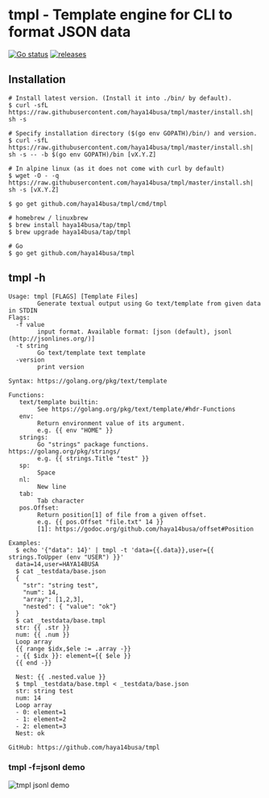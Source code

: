 # tmpl - Template engine for CLI to format JSON data

[![Go status](https://github.com/haya14busa/tmpl/workflows/Go/badge.svg)](https://github.com/haya14busa/tmpl/actions)
[![releases](https://img.shields.io/github/release/haya14busa/tmpl.svg)](https://github.com/haya14busa/tmpl/releases)

## Installation

```shell
# Install latest version. (Install it into ./bin/ by default).
$ curl -sfL https://raw.githubusercontent.com/haya14busa/tmpl/master/install.sh| sh -s

# Specify installation directory ($(go env GOPATH)/bin/) and version.
$ curl -sfL https://raw.githubusercontent.com/haya14busa/tmpl/master/install.sh| sh -s -- -b $(go env GOPATH)/bin [vX.Y.Z]

# In alpine linux (as it does not come with curl by default)
$ wget -O - -q https://raw.githubusercontent.com/haya14busa/tmpl/master/install.sh| sh -s [vX.Y.Z]

$ go get github.com/haya14busa/tmpl/cmd/tmpl

# homebrew / linuxbrew
$ brew install haya14busa/tap/tmpl
$ brew upgrade haya14busa/tap/tmpl

# Go
$ go get github.com/haya14busa/tmpl
```

## tmpl -h

```
Usage: tmpl [FLAGS] [Template Files]
        Generate textual output using Go text/template from given data in STDIN
Flags:
  -f value
        input format. Available format: [json (default), jsonl (http://jsonlines.org/)]
  -t string
        Go text/template text template
  -version
        print version

Syntax: https://golang.org/pkg/text/template

Functions:
   text/template builtin:
        See https://golang.org/pkg/text/template/#hdr-Functions
   env:
        Return environment value of its argument.
        e.g. {{ env "HOME" }}
   strings:
        Go "strings" package functions. https://golang.org/pkg/strings/
        e.g. {{ strings.Title "test" }}
   sp:
        Space
   nl:
        New line
   tab:
        Tab character
   pos.Offset:
        Return position[1] of file from a given offset.
        e.g. {{ pos.Offset "file.txt" 14 }}
        [1]: https://godoc.org/github.com/haya14busa/offset#Position

Examples:
  $ echo '{"data": 14}' | tmpl -t 'data={{.data}},user={{ strings.ToUpper (env "USER") }}'
  data=14,user=HAYA14BUSA
  $ cat _testdata/base.json
  {
    "str": "string test",
    "num": 14,
    "array": [1,2,3],
    "nested": { "value": "ok"}
  }
  $ cat _testdata/base.tmpl
  str: {{ .str }}
  num: {{ .num }}
  Loop array
  {{ range $idx,$ele := .array -}}
  - {{ $idx }}: element={{ $ele }}
  {{ end -}}

  Nest: {{ .nested.value }}
  $ tmpl _testdata/base.tmpl < _testdata/base.json
  str: string test
  num: 14
  Loop array
  - 0: element=1
  - 1: element=2
  - 2: element=3
  Nest: ok

GitHub: https://github.com/haya14busa/tmpl
```

### tmpl -f=jsonl demo
![tmpl jsonl demo](https://user-images.githubusercontent.com/3797062/81494706-e2e44c00-92e5-11ea-9f91-6a9d341c1638.gif)
